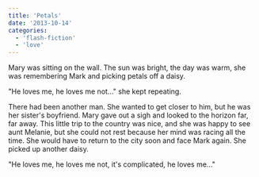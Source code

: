 ```yaml
---
title: 'Petals'
date: '2013-10-14'
categories:
  - 'flash-fiction'
  - 'love'
---
```


Mary was sitting on the wall. The sun was bright, the day was warm, she was
remembering Mark and picking petals off a daisy.

"He loves me, he loves me not..." she kept repeating.

There had been another man. She wanted to get closer to him, but he was her
sister's boyfriend. Mary gave out a sigh and looked to the horizon far, far
away. This little trip to the country was nice, and she was happy to see aunt
Melanie, but she could not rest because her mind was racing all the time. She
would have to return to the city soon and face Mark again. She picked up another
daisy.

"He loves me, he loves me not, it's complicated, he loves me..."
